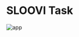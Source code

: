 # SLOOVI Task

<img src="https://res.cloudinary.com/chuksmbanaso/image/upload/v1655415263/media/Screenshot_209_uzn9ac.png" title="app" alt="app">
